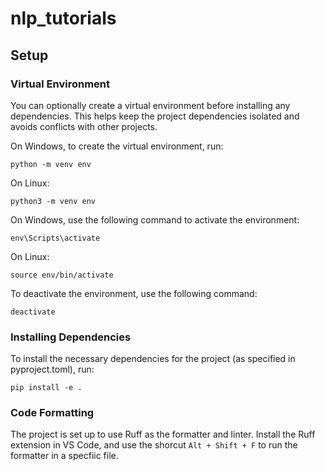 # nlp_tutorials
## Setup
### Virtual Environment
You can optionally create a virtual environment before installing any dependencies. This helps keep the project dependencies isolated and avoids conflicts with other projects.

On Windows, to create the virtual environment, run:
```
python -m venv env
```
On Linux:
```
python3 -m venv env
```
On Windows, use the following command to activate the environment:
```
env\Scripts\activate
```
On Linux:
```
source env/bin/activate
```
To deactivate the environment, use the following command:
```
deactivate
```
### Installing Dependencies
To install the necessary dependencies for the project (as specified in pyproject.toml), run:
```
pip install -e .
```
### Code Formatting
The project is set up to use Ruff as the formatter and linter. Install the Ruff extension in VS Code, and use the shorcut `Alt + Shift + F` to run the formatter in a specfiic file.
